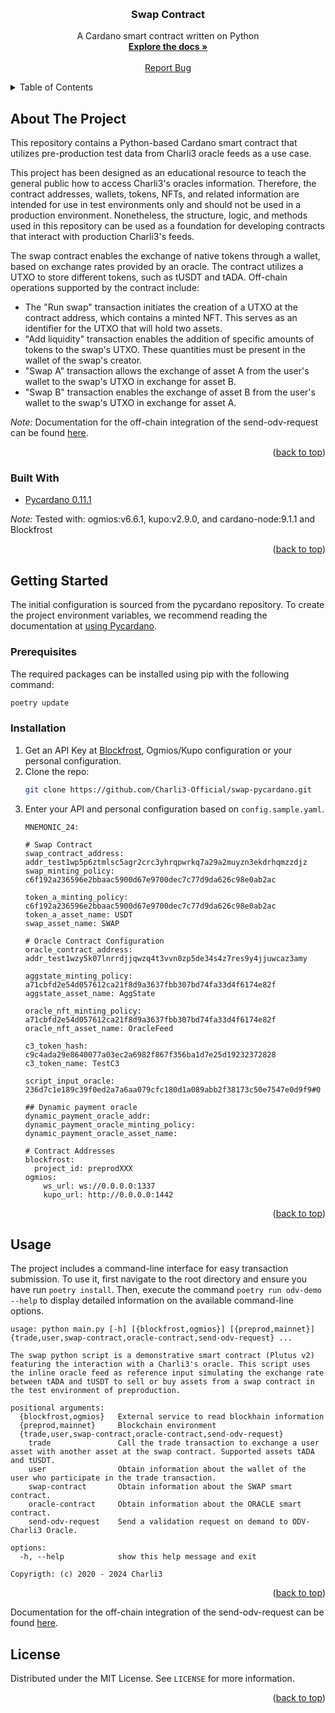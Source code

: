 
<!-- Improved compatibility of back to top link: See: https://github.com/othneildrew/Best-README-Template/pull/73 -->
<a name="readme-top"></a>
<!--
*** Thanks for checking out the Best-README-Template. If you have a suggestion
*** that would make this better, please fork the repo and create a pull request
*** or simply open an issue with the tag "enhancement".
*** Don't forget to give the project a star!
*** Thanks again! Now go create something AMAZING! :D
-->



<!-- PROJECT LOGO -->
<br />

  <h3 align="center">Swap Contract</h3>

  <p align="center">
    A Cardano smart contract written on Python
    <br />
    <a href="https://charli3-oracles.gitbook.io/charli3-documentation/charli3s-documentation/swap-contract"><strong>Explore the docs »</strong></a>
    <br />
    <br />
    <a href="https://github.com/Charli3-Official/swap-pycardano/issues">Report Bug</a>
  </p>
</div>



<!-- TABLE OF CONTENTS -->
<details>
  <summary>Table of Contents</summary>
  <ol>
    <li>
      <a href="#about-the-project">About The Project</a>
      <ul>
        <li><a href="#built-with">Built With</a></li>
      </ul>
    </li>
    <li>
      <a href="#getting-started">Getting Started</a>
      <ul>
        <li><a href="#prerequisites">Prerequisites</a></li>
        <li><a href="#installation">Installation</a></li>
      </ul>
    </li>
    <li><a href="#usage">Usage</a></li>
    <li><a href="#license">License</a></li>
  </ol>
</details>



<!-- ABOUT THE PROJECT -->
## About The Project
This repository contains a Python-based Cardano smart contract that utilizes pre-production test data from Charli3 oracle feeds as a use case.

This project has been designed as an educational resource to teach the general public how to access Charli3's oracles information. Therefore, the contract addresses, wallets, tokens, NFTs, and related information are intended for use in test environments only and should not be used in a production environment. Nonetheless, the structure, logic, and methods used in this repository can be used as a foundation for developing contracts that interact with production Charli3's feeds.

The swap contract enables the exchange of native tokens through a wallet, based on exchange rates provided by an oracle. The contract utilizes a UTXO to store different tokens, such as tUSDT and tADA. Off-chain operations supported by the contract include:

* The "Run swap" transaction initiates the creation of a UTXO at the contract address, which contains a minted NFT. This serves as an identifier for the UTXO that will hold two assets.
* "Add liquidity" transaction enables the addition of specific amounts of tokens to the swap's UTXO. These quantities must be present in the wallet of the swap's creator.
* "Swap A" transaction allows the exchange of asset A from the user's wallet to the swap's UTXO in exchange for asset B.
* "Swap B" transaction enables the exchange of asset B from the user's wallet to the swap's UTXO in exchange for asset A.


*Note:* Documentation for the off-chain integration of the send-odv-request can be found [here](https://github.com/Charli3-Official/swap-demo-contract/blob/main/swap_demo_contract/docs/odv-request.org).
<p align="right">(<a href="#readme-top">back to top</a>)</p>



### Built With

* [Pycardano 0.11.1](https://pycardano.readthedocs.io/en/latest/index.html)

*Note:* Tested with: ogmios:v6.6.1, kupo:v2.9.0, and cardano-node:9.1.1 and Blockfrost
<p align="right">(<a href="#readme-top">back to top</a>)</p>



<!-- GETTING STARTED -->
## Getting Started

The initial configuration is sourced from the pycardano repository. To create the project environment variables, we recommend reading the documentation at [using Pycardano](https://pycardano.readthedocs.io/en/latest/tutorial.html#using-pycardano).

### Prerequisites


The required packages can be installed using pip with the following command:

  ```sh
  poetry update
  ```

### Installation

1. Get an API Key at [Blockfrost](https://blockfrost.io/), Ogmios/Kupo configuration or your personal configuration.
2. Clone the repo:
   ```sh
   git clone https://github.com/Charli3-Official/swap-pycardano.git
   ```
3. Enter your API and personal configuration based on `config.sample.yaml`.
   ```
   MNEMONIC_24:

   # Swap Contract
   swap_contract_address: addr_test1wp5p6ztmlsc5agr2crc3yhrqpwrkq7a29a2muyzn3ekdrhqmzzdjz
   swap_minting_policy: c6f192a236596e2bbaac5900d67e9700dec7c77d9da626c98e0ab2ac

   token_a_minting_policy: c6f192a236596e2bbaac5900d67e9700dec7c77d9da626c98e0ab2ac
   token_a_asset_name: USDT
   swap_asset_name: SWAP

   # Oracle Contract Configuration
   oracle_contract_address: addr_test1wzy5k07lnrrdjjqwzq4t3vvn0zp5de34s4z7res9y4jjuwcaz3amy

   aggstate_minting_policy: a71cbfd2e54d057612ca21f8d9a3637fbb307bd74fa33d4f6174e82f
   aggstate_asset_name: AggState

   oracle_nft_minting_policy: a71cbfd2e54d057612ca21f8d9a3637fbb307bd74fa33d4f6174e82f
   oracle_nft_asset_name: OracleFeed

   c3_token_hash: c9c4ada29e8640077a03ec2a6982f867f356ba1d7e25d19232372828
   c3_token_name: TestC3

   script_input_oracle: 236d7c1e189c39f0ed2a7a6aa079cfc180d1a089abb2f38173c50e7547e0d9f9#0

   ## Dynamic payment oracle
   dynamic_payment_oracle_addr:
   dynamic_payment_oracle_minting_policy:
   dynamic_payment_oracle_asset_name:

   # Contract Addresses
   blockfrost:
     project_id: preprodXXX
   ogmios:
       ws_url: ws://0.0.0.0:1337
       kupo_url: http://0.0.0.0:1442

   ```

  <p align="right">(<a href="#readme-top">back to top</a>)</p>
<!-- USAGE EXAMPLES -->



## Usage
The project includes a command-line interface for easy transaction submission. To use it, first navigate to the root directory and ensure you have run `poetry install`. Then, execute the command `poetry run odv-demo --help` to display detailed information on the available command-line options.

```
usage: python main.py [-h] [{blockfrost,ogmios}] [{preprod,mainnet}] {trade,user,swap-contract,oracle-contract,send-odv-request} ...

The swap python script is a demonstrative smart contract (Plutus v2) featuring the interaction with a Charli3's oracle. This script uses the inline oracle feed as reference input simulating the exchange rate
between tADA and tUSDT to sell or buy assets from a swap contract in the test environment of preproduction.

positional arguments:
  {blockfrost,ogmios}   External service to read blockhain information
  {preprod,mainnet}     Blockchain environment
  {trade,user,swap-contract,oracle-contract,send-odv-request}
    trade               Call the trade transaction to exchange a user asset with another asset at the swap contract. Supported assets tADA and tUSDT.
    user                Obtain information about the wallet of the user who participate in the trade transaction.
    swap-contract       Obtain information about the SWAP smart contract.
    oracle-contract     Obtain information about the ORACLE smart contract.
    send-odv-request    Send a validation request on demand to ODV-Charli3 Oracle.

options:
  -h, --help            show this help message and exit

Copyrigth: (c) 2020 - 2024 Charli3
```

<p align="right">(<a href="#readme-top">back to top</a>)</p>

Documentation for the off-chain integration of the send-odv-request can be found [here](https://github.com/Charli3-Official/swap-demo-contract/blob/main/swap_demo_contract/docs/odv-request.org).

<!-- LICENSE -->
## License

Distributed under the MIT License. See `LICENSE` for more information.

<p align="right">(<a href="#readme-top">back to top</a>)</p>
